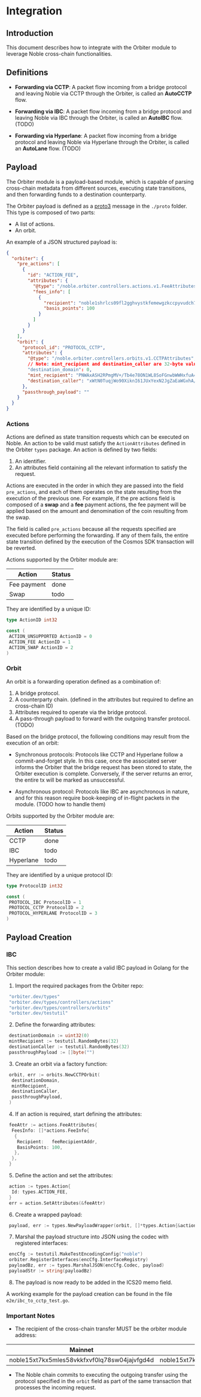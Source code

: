 # Integration

## Introduction

This document describes how to integrate with the Orbiter module to leverage Noble cross-chain
functionalities.

## Definitions

- **Forwarding via CCTP**: A packet flow incoming from a bridge protocol and leaving Noble via CCTP
  through the Orbiter, is called an **AutoCCTP** flow.

- **Forwarding via IBC**: A packet flow incoming from a bridge protocol and leaving Noble via IBC
  through the Orbiter, is called an **AutoIBC** flow. (TODO)

- **Forwarding via Hyperlane**: A packet flow incoming from a bridge protocol and leaving Noble via
  Hyperlane through the Orbiter, is called an **AutoLane** flow. (TODO)

## Payload

The Orbiter module is a payload-based module, which is capable of parsing cross-chain metadata from
different sources, executing state transitions, and then forwarding funds to a destination
counterparty.

The Orbiter payload is defined as a [proto3](https://protobuf.dev/) message in the `./proto` folder.
This type is composed of two parts:

- A list of actions.
- An orbit.

An example of a JSON structured payload is:

```json
{
  "orbiter": {
    "pre_actions": [
      {
        "id": "ACTION_FEE",
        "attributes": {
          "@type": "/noble.orbiter.controllers.actions.v1.FeeAttributes",
          "fees_info": [
            {
              "recipient": "noble1shrlcs09fl2gghvystkfemewgzkccpyvudch7y",
              "basis_points": 100
            }
          ]
        }
      }
    ],
    "orbit": {
      "protocol_id": "PROTOCOL_CCTP",
      "attributes": {
        "@type": "/noble.orbiter.controllers.orbits.v1.CCTPAttributes",
        // Note: mint_recipient and destination_caller are 32-byte values encoded as base64
        "destination_domain": 0,
        "mint_recipient": "PNWAxASH2RPmgMV+/Tb4e78ON1WL8SoFGnwbWWHxfuA=",
        "destination_caller": "xWtN0TuqjWo90XiknI61JUxYexN2JgZaEaWGxhA/rXE="
      },
      "passthrough_payload": ""
    }
  }
}
```

### Actions

Actions are defined as state transition requests which can be executed on Noble. An action to be
valid must satisfy the `ActionAttributes` defined in the Orbiter `types` package. An action is
defined by two fields:

1. An identifier.
2. An attributes field containing all the relevant information to satisfy the request.

Actions are executed in the order in which they are passed into the field `pre_actions`, and each of
them operates on the state resulting from the execution of the previous one. For example, if the pre
actions field is composed of a **swap** and a **fee** payment actions, the fee payment will be
applied based on the amount and denomination of the coin resulting from the swap.

The field is called `pre_actions` because all the requests specified are executed before performing
the forwarding. If any of them fails, the entire state transition defined by the execution of the
Cosmos SDK transaction will be reverted.

Actions supported by the Orbiter module are:

<div align="center">

| Action      | Status |
| ----------- | ------ |
| Fee payment | done   |
| Swap        | todo   |

</div>

They are identified by a unique ID:

```go
type ActionID int32

const (
 ACTION_UNSUPPORTED ActionID = 0
 ACTION_FEE ActionID = 1
 ACTION_SWAP ActionID = 2
)
```

### Orbit

An orbit is a forwarding operation defined as a combination of:

1. A bridge protocol.
2. A counterparty chain. (defined in the attributes but required to define an cross-chain ID)
3. Attributes required to operate via the bridge protocol.
4. A pass-through payload to forward with the outgoing transfer protocol. (TODO)

Based on the bridge protocol, the following conditions may result from the execution of an orbit:

- Synchronous protocols: Protocols like CCTP and Hyperlane follow a commit-and-forget style. In this
  case, once the associated server informs the Orbiter that the bridge request has been stored to
  state, the Orbiter execution is complete. Conversely, if the server returns an error, the entire
  tx will be marked as unsuccessful.

- Asynchronous protocol: Protocols like IBC are asynchronous in nature, and for this reason require
  book-keeping of in-flight packets in the module. (TODO how to handle them)

Orbits supported by the Orbiter module are:

<div align="center">

| Action    | Status |
| --------- | ------ |
| CCTP      | done   |
| IBC       | todo   |
| Hyperlane | todo   |

</div>

They are identified by a unique protocol ID:

```go
type ProtocolID int32

const (
 PROTOCOL_IBC ProtocolID = 1
 PROTOCOL_CCTP ProtocolID = 2
 PROTOCOL_HYPERLANE ProtocolID = 3
)
```

## Payload Creation

### IBC

This section describes how to create a valid IBC payload in Golang for the Orbiter module:

1. Import the required packages from the Orbiter repo:

```go
 "orbiter.dev/types"
 "orbiter.dev/types/controllers/actions"
 "orbiter.dev/types/controllers/orbits"
 "orbiter.dev/testutil"
```

2. Define the forwarding attributes:

```go
 destinationDomain := uint32(0)
 mintRecipient := testutil.RandomBytes(32)
 destinationCaller := testutil.RandomBytes(32)
 passthroughPayload := []byte("")
```

3. Create an orbit via a factory function:

```go
 orbit, err := orbits.NewCCTPOrbit(
  destinationDomain,
  mintRecipient,
  destinationCaller,
  passthroughPayload,
 )
```

4. If an action is required, start defining the attributes:

```go
 feeAttr := actions.FeeAttributes{
  FeesInfo: []*actions.FeeInfo{
   {
    Recipient:   feeRecipientAddr,
    BasisPoints: 100,
   },
  },
 }
```

5. Define the action and set the attributes:

```go
 action := types.Action{
  Id: types.ACTION_FEE,
 }
 err = action.SetAttributes(&feeAttr)
```

6. Create a wrapped payload:

```go
 payload, err := types.NewPayloadWrapper(orbit, []*types.Action{&action})
```

7. Marshal the payload structure into JSON using the codec with registered interfaces:

```go
 encCfg := testutil.MakeTestEncodingConfig("noble")
 orbiter.RegisterInterfaces(encCfg.InterfaceRegistry)
 payloadBz, err := types.MarshalJSON(encCfg.Codec, payload)
 payloadStr := string(payloadBz)
```

8. The payload is now ready to be added in the ICS20 memo field.

A working example for the payload creation can be found in the file `e2e/ibc_to_cctp_test.go`.

### Important Notes

- The recipient of the cross-chain transfer MUST be the orbiter module address:

| Mainnet                                      | Testnet                                      |
| -------------------------------------------- | -------------------------------------------- |
| noble15xt7kx5mles58vkkfxvf0lq78sw04jajvfgd4d | noble15xt7kx5mles58vkkfxvf0lq78sw04jajvfgd4d |

- The Noble chain commits to executing the outgoing transfer using the protocol specified in the
  `orbit` field as part of the same transaction that processes the incoming request.

